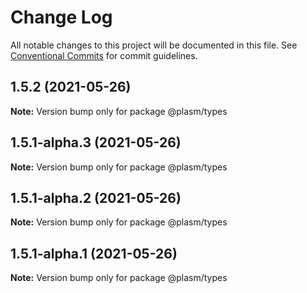 # Change Log

All notable changes to this project will be documented in this file.
See [Conventional Commits](https://conventionalcommits.org) for commit guidelines.

## 1.5.2 (2021-05-26)

**Note:** Version bump only for package @plasm/types





## 1.5.1-alpha.3 (2021-05-26)

**Note:** Version bump only for package @plasm/types





## 1.5.1-alpha.2 (2021-05-26)

**Note:** Version bump only for package @plasm/types





## 1.5.1-alpha.1 (2021-05-26)

**Note:** Version bump only for package @plasm/types
